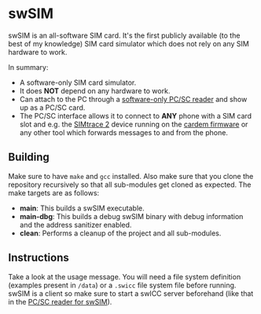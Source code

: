 # swSIM
swSIM is an all-software SIM card. It's the first publicly available (to the best of my knowledge) SIM card simulator which does not rely on any SIM hardware to work.

In summary:
- A software-only SIM card simulator.
- It does **NOT** depend on any hardware to work.
- Can attach to the PC through a [software-only PC/SC reader](https://github.com/tomasz-lisowski/swicc-drv-ifd) and show up as a PC/SC card.
- The PC/SC interface allows it to connect to **ANY** phone with a SIM card slot and e.g. the [SIMtrace 2](https://osmocom.org/projects/simtrace2/wiki) device running on the [cardem firmware](https://osmocom.org/projects/simtrace2/wiki#card-emulation) or any other tool which forwards messages to and from the phone.

## Building
Make sure to have `make` and `gcc` installed. Also make sure that you clone the repository recursively so that all sub-modules get cloned as expected.
The make targets are as follows:
- **main**: This builds a swSIM executable.
- **main-dbg**: This builds a debug swSIM binary with debug information and the address sanitizer enabled.
- **clean**: Performs a cleanup of the project and all sub-modules.

## Instructions
Take a look at the usage message. You will need a file system definition (examples present in `/data`) or a `.swicc` file system file before running. swSIM is a client so make sure to start a swICC server beforehand (like that in the [PC/SC reader for swSIM](https://github.com/tomasz-lisowski/swicc-drv-ifd)).
